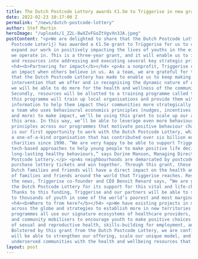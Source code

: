 ```yaml
---
title: The Dutch Postcode Lottery awards €1.5m to Triggerise in new grant
date: 2022-02-23 10:17:00 Z
permalink: "/news/dutch-postcode-lottery"
author: Stef Martin
heroImage: "/uploads/1_Z2L-8wXZvFGoZtVgvXn3JA.jpeg"
postContent: "<p>We are delighted to share that the Dutch Postcode Lottery (Nationale
  Postcode Loterij) has awarded a €1.5m grant to Triggerise for us to continue and
  expand our work in positively impacting the lives of youths in the eight countries
  we operate in. This is a three-year grant, and it will enable us to invest time
  and resources into addressing and executing several key strategic priorities.</p>
  <h4><b>Partnering for impact</b></h4> <p>As a nonprofit, Triggerise can only make
  an impact when others believe in us. As a team, we are grateful for the investment
  that the Dutch Postcode Lottery has made to enable us to keep making the unique
  intervention that we offer and in recognising the dynamic nature of our work. Firstly,
  we will be able to do more for the health and wellness of the communities we serve.
  Secondly, resources will be allotted to a training programme called the Tiko Academy;
  this programme will train up local organisations and provide them with tailored
  information to help them impact their communities more strategically. Finally, as
  a team who uses behavioural economics principles (nudges, incentives, reminders,
  and more) to make impact, we’ll be using this grant to scale up our activities in
  this area. In this way, we’ll be able to leverage even more behavioural sciences
  principles across our programmes that motivate positive behaviour change.</p> <p>This
  is our first opportunity to work with the Dutch Postcode Lottery, which is itself
  a one-of-a-kind organisation that has contributed over six billion euros to global
  charities since 1990. “We are very happy to be able to support Triggerise’s innovative
  tech-based approaches to help young people to make positive life decisions and foster
  long-lasting healthy behaviours,” says Dorine Manson, Managing Director of the Dutch
  Postcode Lottery.</p> <p>As neighbourhoods are demarcated by postcode, local communities
  purchase lottery tickets and win together. Through this grant, these participating
  Dutch families and friends will have a direct impact on the health and wellbeing
  of families and friends around the world that Triggerise reaches. Responding to
  the news, Triggerise co-founder and CEO Benoit Renard says, “We are grateful to
  the Dutch Postcode Lottery for its support for this vital and life-changing work.
  Thanks to this funding, Triggerise and our partners will be able to scale services
  to thousands of youth in some of the world’s poorest and most marginalised communities.”</p>
  <h4><b>Where to from here?</b></h4> <p>We have existing projects in multiple countries
  across the globe and strategies to establish more in new territories. Our current
  programmes all use our signature ecosystems of healthcare providers, shopkeepers,
  and community mobilisers to encourage youth to make positive choices in the areas
  of sexual and reproductive health, skills-building for employment, and mental health.
  Bolstered by this grant from the Dutch Postcode Lottery, we are confident that we
  will be able to strengthen our offering, scale our unique model, and connect more
  underserved communities with the health and wellbeing resources that they need.</p>"
layout: post
---
```


